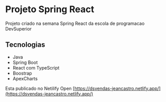 # Projeto Spring React

Projeto criado na semana Spring React da escola de programacao DevSuperior

## Tecnologias

- Java 
- Spring Boot
- React com TypeScript
- Boostrap
- ApexCharts


Esta publicado no Netilify
Open [https://dsvendas-jeancastro.netlify.app/](https://dsvendas-jeancastro.netlify.app/)
